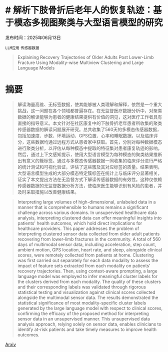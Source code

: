 # # 解析下肢骨折后老年人的恢复轨迹：基于模态多视图聚类与大型语言模型的研究

发布时间：2025年06月13日

`LLM应用` `传感器数据`

> Explaining Recovery Trajectories of Older Adults Post Lower-Limb Fracture Using Modality-wise Multiview Clustering and Large Language Models

# 摘要

> 解读海量高维、无标签数据，使其能够被人类理解和解释，依然是一个重大挑战，这一问题在各个领域都普遍存在。在无监督医疗数据分析中，对聚类数据的解读能够为患者的健康结果提供有价值的洞见，这对医疗工作者具有直接的指导意义。本文针对在社区康复中的下肢骨折老年患者所收集的聚类传感器数据的解读问题展开研究。总共收集了560天的多模态传感器数据，包括加速度、步数、环境运动、GPS位置、心率和睡眠数据，以及临床评分，这些数据均通过远程方式从患者家中获取。首先，分别对每种数据模态进行聚类分析，以评估从每种模态中提取的特征集对患者康复轨迹的影响。然后，通过上下文感知提示，使用大型语言模型为每种模态的聚类结果推断出有意义的簇标签。通过与多模态传感器数据一同收集的临床评分进行严格的统计测试和可视化验证，评估了这些簇及其对应标签的质量。结果表明，大型语言模型生成的大部分模态特定簇标签在统计上与临床评分显著相关，证实了本文提出方法在无监督方式下解读传感器数据的有效性。这种仅依赖传感器数据的无监督数据分析方法，使临床医生能够识别有风险的患者，并及时采取措施以改善健康结果。

> Interpreting large volumes of high-dimensional, unlabeled data in a manner that is comprehensible to humans remains a significant challenge across various domains. In unsupervised healthcare data analysis, interpreting clustered data can offer meaningful insights into patients' health outcomes, which hold direct implications for healthcare providers. This paper addresses the problem of interpreting clustered sensor data collected from older adult patients recovering from lower-limb fractures in the community. A total of 560 days of multimodal sensor data, including acceleration, step count, ambient motion, GPS location, heart rate, and sleep, alongside clinical scores, were remotely collected from patients at home. Clustering was first carried out separately for each data modality to assess the impact of feature sets extracted from each modality on patients' recovery trajectories. Then, using context-aware prompting, a large language model was employed to infer meaningful cluster labels for the clusters derived from each modality. The quality of these clusters and their corresponding labels was validated through rigorous statistical testing and visualization against clinical scores collected alongside the multimodal sensor data. The results demonstrated the statistical significance of most modality-specific cluster labels generated by the large language model with respect to clinical scores, confirming the efficacy of the proposed method for interpreting sensor data in an unsupervised manner. This unsupervised data analysis approach, relying solely on sensor data, enables clinicians to identify at-risk patients and take timely measures to improve health outcomes.

[Arxiv](https://arxiv.org/abs/2506.12156)